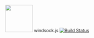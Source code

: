 <img width="88" src="https://raw.githubusercontent.com/bsawyer/windsock-artwork/master/windsock_2x.png"> windsock.js [![Build Status](https://travis-ci.org/bsawyer/windsock-observer.svg)](https://travis-ci.org/bsawyer/windsock-observer)
